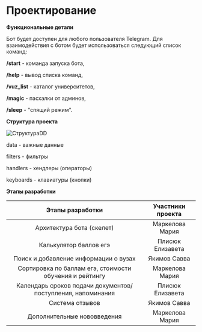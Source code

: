 # Проектирование

**Функциональные детали**

Бот будет доступен для любого пользователя Telegram. Для взаимодействия с ботом будет использоваться следующий список команд:

**/start** - команда запуска бота, 

**/help** - вывод списка команд,

**/vuz_list** - каталог университетов,

**/magic** - пасхалки от админов,

**/sleep** - "спящий режим".

**Структура проекта**

![СтруктураDD](https://gitlab.com/m_mrkl/hack_abiturient/raw/master/structure01.jpeg)

data - важные данные

filters - фильтры

handlers - хендлеры (операторы)

keyboards - клавиатуры (кнопки)

**Этапы разработки**

|    Этапы разработки    |   Участники проекта    |
| :--------------------: | :--------------------: |
| Архитектура бота (скелет) | Маркелова Мария |
| Калькулятор баллов егэ | Плисюк Елизавета |
| Поиск и добавление информации о вузах | Якимов Савва |
| Сортировка по баллам егэ, стоимости обучения и рейтингу | Маркелова Мария |
| Календарь сроков подачи документов/поступления, напоминания | Плисюк Елизавета |
| Система отзывов | Якимов Савва |
| Дополнительные нововведения | Маркелова Мария |

